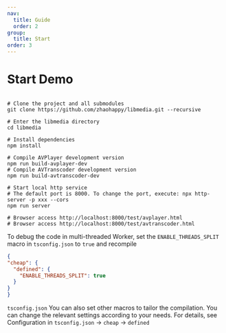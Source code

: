 ```yaml
---
nav:
  title: Guide
  order: 2
group:
  title: Start
order: 3
---
```


# Start Demo

```shell

# Clone the project and all submodules
git clone https://github.com/zhaohappy/libmedia.git --recursive

# Enter the libmedia directory
cd libmedia

# Install dependencies
npm install

# Compile AVPlayer development version
npm run build-avplayer-dev
# Compile AVTranscoder development version
npm run build-avtranscoder-dev

# Start local http service
# The default port is 8000. To change the port, execute: npx http-server -p xxx --cors
npm run server

# Browser access http://localhost:8000/test/avplayer.html
# Browser access http://localhost:8000/test/avtranscoder.html

```

To debug the code in multi-threaded Worker, set the ```ENABLE_THREADS_SPLIT``` macro in ```tsconfig.json``` to ```true``` and recompile

```json
{
"cheap": {
  "defined": {
    "ENABLE_THREADS_SPLIT": true
  }
}
}
```

```tsconfig.json``` You can also set other macros to tailor the compilation. You can change the relevant settings according to your needs. For details, see Configuration in ```tsconfig.json``` -> ```cheap``` -> ```defined```


